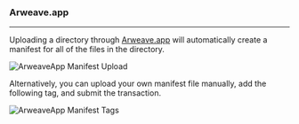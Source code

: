 ### Arweave.app

---

Uploading a directory through [Arweave.app](http://Arweave.app) will automatically create a manifest for all of the files in the directory.

![ArweaveApp Manifest Upload](~@source/images/arweaveapp-manifest.png)

Alternatively, you can upload your own manifest file manually, add the following tag, and submit the transaction.

![ArweaveApp Manifest Tags](~@source/images/arweaveapp-tags.png)